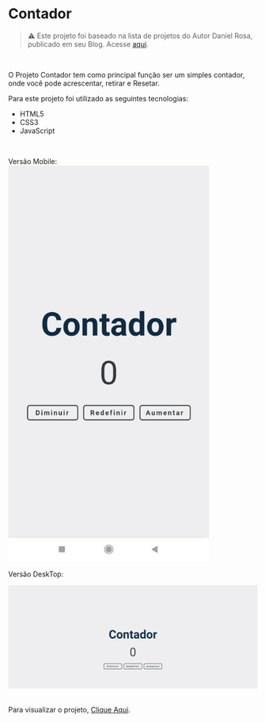 # Contador

> ⚠️ Este projeto foi baseado na lista de projetos do Autor Daniel Rosa, publicado em seu Blog. Acesse [aqui](https://www.freecodecamp.org/portuguese/news/40-projetos-em-javascript-para-iniciantes-ideias-simples-para-comecar-a-programar-em-js/).

<br/>

O Projeto Contador tem como principal função ser um simples contador, onde você pode acrescentar, retirar e Resetar.

Para este projeto foi utilizado as seguintes tecnologias:

- HTML5
- CSS3
- JavaScript

<br/>

Versão Mobile:
<img src="Assets/Github/mobile.jpeg" height="800" />

Versão DeskTop:

<img src="Assets/Github/desktop.png"/>

<br/>
<br/>

Para visualizar o projeto, [Clique Aqui](https://gtm35.github.io/Contador/).

